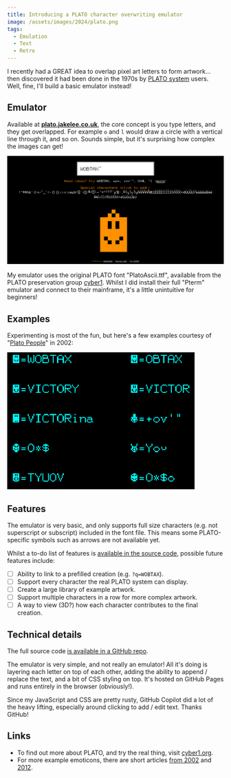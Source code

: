 ```yaml
---
title: Introducing a PLATO character overwriting emulator
image: /assets/images/2024/plato.png
tags:
  - Emulation
  - Text
  - Retro
---
```


I recently had a GREAT idea to overlap pixel art letters to form artwork... then discovered it had been done in the 1970s by [PLATO system](<https://en.wikipedia.org/wiki/PLATO_(computer_system)>) users. Well, fine, I'll build a basic emulator instead!

## Emulator

Available at **[plato.jakelee.co.uk](https://plato.jakelee.co.uk/)**, the core concept is you type letters, and they get overlapped. For example `o` and `l` would draw a circle with a vertical line through it, and so on. Sounds simple, but it's surprising how complex the images can get!

[![](/assets/images/2024/plato.png)](https://plato.jakelee.co.uk)

My emulator uses the original PLATO font "PlatoAscii.ttf", available from the PLATO preservation group [cyber1](https://www.cyber1.org/keyboard.asp). Whilst I did install their full "Pterm" emulator and connect to their mainframe, it's a little unintuitive for beginners!

## Examples

Experimenting is most of the fun, but here's a few examples courtesy of "[Plato People](http://www.platopeople.com/emoticons.html)" in 2002:

[![](/assets/images/2024/plato-examples.gif)](/assets/images/2024/plato-examples.gif)

## Features

The emulator is very basic, and only supports full size characters (e.g. not superscript or subscript) included in the font file. This means some PLATO-specific symbols such as arrows are not available yet.

Whilst a to-do list of features is [available in the source code](https://github.com/jakesteam/PLATO-overwrite-emulator/?tab=readme-ov-file#capabilities), possible future features include:

- [ ] Ability to link to a prefilled creation (e.g. `?q=WOBTAX`).
- [ ] Support every character the real PLATO system can display.
- [ ] Create a large library of example artwork.
- [ ] Support multiple characters in a row for more complex artwork.
- [ ] A way to view (3D?) how each character contributes to the final creation.

## Technical details

The full source code [is available in a GitHub repo](https://github.com/jakesteam/PLATO-overwrite-emulator/).

The emulator is very simple, and not really an emulator! All it's doing is layering each letter on top of each other, adding the ability to append / replace the text, and a bit of CSS styling on top. It's hosted on GitHub Pages and runs entirely in the browser (obviously!).

Since my JavaScript and CSS are pretty rusty, GitHub Copilot did a lot of the heavy lifting, especially around clicking to add / edit text. Thanks GitHub!

## Links

- To find out more about PLATO, and try the real thing, visit [cyber1.org](https://cyber1.org/).
- For more example emoticons, there are short articles [from 2002](http://www.platopeople.com/emoticons.html) and [2012](http://www.platohistory.org/blog/2012/09/plato-emoticons-revisited.html).
